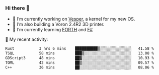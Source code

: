 ### Hi there 👋

<!--
**berkus/berkus** is a ✨ _special_ ✨ repository because its `README.md` (this file) appears on your GitHub profile.

Here are some ideas to get you started:

- 🔭 I’m currently working on ...
- 🌱 I’m currently learning ...
- 👯 I’m looking to collaborate on ...
- 🤔 I’m looking for help with ...
- 💬 Ask me about ...
- 📫 How to reach me: ...
- 😄 Pronouns: ...
- ⚡ Fun fact: ...
-->

- 🔭 I’m currently working on [Vesper](https://github.com/metta-systems/vesper), a kernel for my new OS.
- 🔭 I’m also building a Voron 2.4R2 3D printer.
- 🌱 I’m currently learning [FORTH](http://forth.com/starting-forth/) and [F#](https://fsharpforfunandprofit.com/)

💼 My recent activity:

<!--START_SECTION:waka-->

```txt
Rust           3 hrs 6 mins    ██████████▒░░░░░░░░░░░░░░   41.58 %
TSQL           58 mins         ███▒░░░░░░░░░░░░░░░░░░░░░   13.08 %
GDScript3      48 mins         ██▓░░░░░░░░░░░░░░░░░░░░░░   10.93 %
TOML           42 mins         ██▒░░░░░░░░░░░░░░░░░░░░░░   09.57 %
C++            36 mins         ██░░░░░░░░░░░░░░░░░░░░░░░   08.06 %
```

<!--END_SECTION:waka-->
